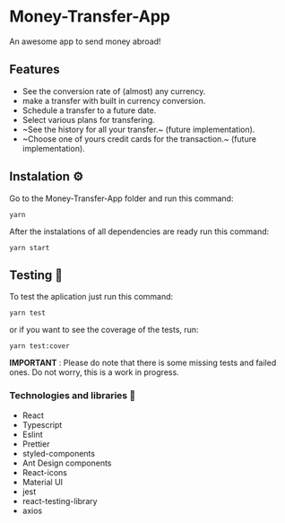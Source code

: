 # Money-Transfer-App

An awesome app to send money abroad!

## Features

* See the conversion rate of (almost) any currency.
* make a transfer with built in currency conversion.
* Schedule a transfer to a future date.
* Select various plans for transfering.
* ~See the history for all your transfer.~ (future implementation).
* ~Choose one of yours credit cards for the transaction.~ (future implementation).

## Instalation ⚙

Go to the Money-Transfer-App folder and run this command:

`yarn`

After the instalations of all dependencies are ready run this command:

`yarn start`

## Testing 🧪

To test the aplication just run this command:

`yarn test`

or if you want to see the coverage of the tests, run:

`yarn test:cover`

**IMPORTANT** : Please do note that there is some missing tests and failed ones. Do not worry, this is a work in progress.

### Technologies and libraries 📕

* React
* Typescript
* Eslint
* Prettier
* styled-components
* Ant Design components
* React-icons
* Material UI
* jest
* react-testing-library
* axios
